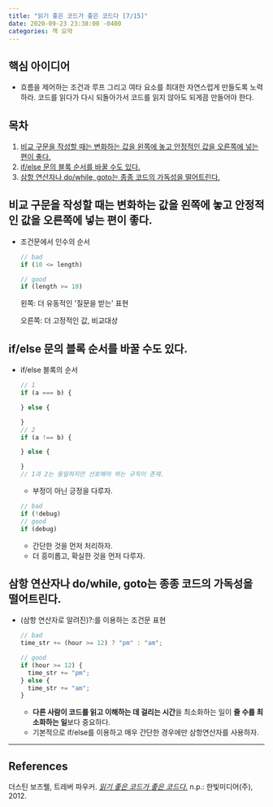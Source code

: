 ```yaml
---
title: "읽기 좋은 코드가 좋은 코드다 [7/15]"
date: 2020-09-23 23:38:00 -0400
categories: 책 요약
---
```


## 핵심 아이디어
- 흐름을 제어하는 조건과 루프 그리고 여타 요소를 최대한 자연스럽게 만들도록 노력하라. 코드를 읽다가 다시 되돌아가서 코드를 읽지 않아도 되게끔 만들어야 한다.

## 목차
  1. [비교 구문을 작성할 때는 변화하는 값을 왼쪽에 놓고 안정적인 값을 오른쪽에 넣는 편이 좋다.](#비교-구문을-작성할-때는-변화하는-값을-왼쪽에-놓고-안정적인-값을-오른쪽에-넣는-편이-좋다.)
  2. [if/else 문의 블록 순서를 바꿀 수도 있다.](#if/else-문의-블록-순서를-바꿀-수도-있다.)
  3. [삼항 연산자나 do/while, goto는 종종 코드의 가독성을 떨어트린다.](#삼항-연산자나-do/while,goto는-종종-코드의-가독성을-떨어트린다.)

## 비교 구문을 작성할 때는 변화하는 값을 왼쪽에 놓고 안정적인 값을 오른쪽에 넣는 편이 좋다.
- 조건문에서 인수의 순서
  ```javascript
  // bad
  if (10 <= length)

  // good
  if (length >= 10)
  ```
  왼쪽: 더 유동적인 '질문을 받는' 표현

  오른쪽: 더 고정적인 값, 비교대상

## if/else 문의 블록 순서를 바꿀 수도 있다.
- if/else 블록의 순서
  ```javascript
  // 1
  if (a === b) {

  } else {

  }
  // 2
  if (a !== b) {

  } else {

  }
  // 1과 2는 동일하지만 선호해야 하는 규칙이 존재.
  ```
  * 부정이 아닌 긍정을 다루자.
  ```javascript
  // bad
  if (!debug)
  // good
  if (debug)
  ```
  * 간단한 것을 먼저 처리하자.
  * 더 흥미롭고, 확실한 것을 먼저 다루자.

## 삼항 연산자나 do/while, goto는 종종 코드의 가독성을 떨어트린다.
- (삼항 연산자로 알려진)?:를 이용하는 조건문 표현
  ```javascript
  // bad
  time_str += (hour >= 12) ? "pm" : "am";

  // good
  if (hour >= 12) {
    time_str += "pm";
  } else {
    time_str += "am";
  }
  ```
  * **다른 사람이 코드를 읽고 이해하는 데 걸리는 시간**을 최소화하는 일이 **줄 수를 최소화하는 일**보다 중요하다.
  * 기본적으로 if/else를 이용하고 매우 간단한 경우에만 삼항연산자를 사용하자.
****
## References
더스틴 보즈웰, 트레버 파우커. [_읽기 좋은 코드가 좋은 코드다._](http://www.yes24.com/Product/Goods/6692314?scode=032&OzSrank=1) n.p.: 한빛미디어(주), 2012.
